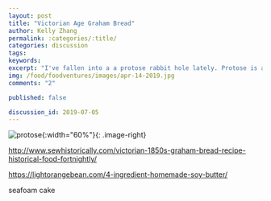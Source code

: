 ```yaml
---
layout: post
title: "Victorian Age Graham Bread"
author: Kelly Zhang
permalink: :categories/:title/
categories: discussion
tags:
keywords:
excerpt: "I've fallen into a a protose rabbit hole lately. Protose is a vintage vegetarian product, developed by Kellogg's in the early 1900's."
img: /food/foodventures/images/apr-14-2019.jpg
comments: "2"

published: false

discussion_id: 2019-07-05
---
```


![protose](/food/foodventures/images/#.jpg){:width="60%"}{: .image-right}

http://www.sewhistorically.com/victorian-1850s-graham-bread-recipe-historical-food-fortnightly/

https://lightorangebean.com/4-ingredient-homemade-soy-butter/

seafoam cake
